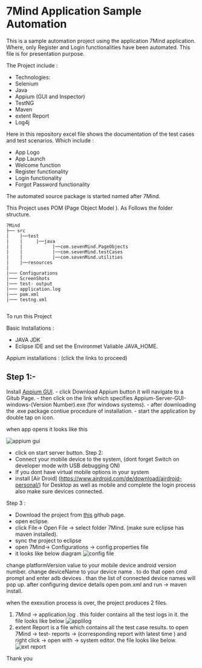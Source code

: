 
# 7Mind Application Sample Automation 

This is a sample automation project using the application 7Mind application. 
Where, only Register and Login functionalities have been automated.
This file is for presentation purpose.

The Project include :
-	Technologies:
-	Selenium
-	Java
-	Appium (GUI and Inspector)
-	TestNG
-	Maven
-	extent Report
-	Log4j

Here in this repository excel file shows the documentation of the test cases and test scenarios.
Which include :
  - App Logo
  - App Launch
  - Welcome function
  - Register functionality
  - Login functionality
  - Forgot Password functionality


The automated source package is started named after 7Mind.

This Project uses POM (Page Object Model ).
As Follows the folder structure.




```
7Mind
├── src
|    |──test
|    |     |──java
|    |           |──com.sevenMind.PageObjects
|    |           |──com.sevenMind.testCases
|    |           |──com.sevenMind.utilities
|    |──resources
|            
|─── Configurations            
|─── ScreenShots            
|─── test- output            
|─── application.log            
|─── pom.xml            
|─── testng.xml                     
                       
```



To run this Project

Basic Installations :
- JAVA JDK 
- Eclipse IDE 
    and set the Environmet Valiable JAVA_HOME.
    
 Appium installations :
  (click the links to proceed)

## Step 1:-
  Install [Appium GUI](https://appium.io/).
      - click Download Appium button it will navigate to a Gitub Page.
      - then click on the link which specifies Appium-Server-GUI-windows-(Version Number).exe  (for windows systems).
      - after downloading the .exe package contiue procedure of installation.
      - start the application by double tap on  icon. 


when app opens it looks like this

   ![appium gui ](https://user-images.githubusercontent.com/52613470/157946686-5d198747-ee3d-472e-aa9e-85567654cdb8.png)

- click on start server button.
Step 2:
- Connect your mobile device to the system,  (dont forget Switch on developer mode with USB debugging ON)
- If you dont have virtual mobile options in your system 
- install [Air Droid] (https://www.airdroid.com/de/download/airdroid-personal/) for Desktop as well as mobile and complete the login process also make sure devices connected.

Step 3 :
- Download the project from [this](https://github.com/Rajesh-medipally/Appium-Project) github page.
- open eclipse.
- click File-> Open File -> select folder 7Mind. (make sure eclipse has maven installed).
- sync the project to eclipse 
- open 7Mind-> Configurations -> config.properties file
- it looks like below diagram
 ![config file](https://user-images.githubusercontent.com/52613470/157950313-d57f42fd-fd7d-488f-a8f1-4bd029975cb3.png)
 
 change platformVersion value to your mobile device android version number.
 change deviceName to your device name . to do that open cmd prompt and enter adb devices .  than the list of connected device names will pop up.
 after configuring device details 
 open pom.xml and run -> maven install. 
 
 when the exexution process is over, the project produces 2 files. 
 
 1) 7Mind -> application.log . this folder contains all the test logs in it. 
          the file looks like below
          ![applilog](https://user-images.githubusercontent.com/52613470/157951551-301bac80-605e-4edf-b8ad-9fda3eaf6918.png)
2) extent Report is a file which contains all the test case results. 
    to open
    7Mind -> test- reports -> (corresponding report with latest time ) and right click -> open with -> system editor.
        the file looks like below.
        ![ext report](https://user-images.githubusercontent.com/52613470/157954168-abffed92-4114-4337-be02-09ae11714bf9.png)



Thank you

